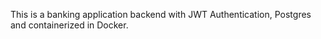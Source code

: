 This is a banking application backend with JWT Authentication, Postgres and containerized in Docker.